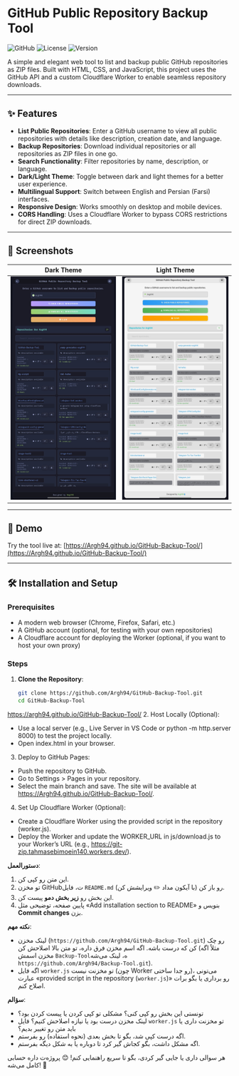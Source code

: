 # GitHub Public Repository Backup Tool

![GitHub](https://img.shields.io/badge/GitHub-Repository-181717?logo=github)
![License](https://img.shields.io/badge/License-MIT-blue)
![Version](https://img.shields.io/badge/Version-1.0.0-green)

A simple and elegant web tool to list and backup public GitHub repositories as ZIP files. Built with HTML, CSS, and JavaScript, this project uses the GitHub API and a custom Cloudflare Worker to enable seamless repository downloads.

---

## ✨ Features

- **List Public Repositories**: Enter a GitHub username to view all public repositories with details like description, creation date, and language.
- **Backup Repositories**: Download individual repositories or all repositories as ZIP files in one go.
- **Search Functionality**: Filter repositories by name, description, or language.
- **Dark/Light Theme**: Toggle between dark and light themes for a better user experience.
- **Multilingual Support**: Switch between English and Persian (Farsi) interfaces.
- **Responsive Design**: Works smoothly on desktop and mobile devices.
- **CORS Handling**: Uses a Cloudflare Worker to bypass CORS restrictions for direct ZIP downloads.

---

## 📸 Screenshots

| Dark Theme | Light Theme |
|------------|-------------|
| ![Dark Theme](screenshots/dark-theme.png) | ![Light Theme](screenshots/light-theme.png) |

---

## 🚀 Demo

Try the tool live at: [https://Argh94.github.io/GitHub-Backup-Tool/](https://Argh94.github.io/GitHub-Backup-Tool/)

---

## 🛠️ Installation and Setup

### Prerequisites
- A modern web browser (Chrome, Firefox, Safari, etc.)
- A GitHub account (optional, for testing with your own repositories)
- A Cloudflare account for deploying the Worker (optional, if you want to host your own proxy)

### Steps
1. **Clone the Repository**:
   ```bash
   git clone https://github.com/Argh94/GitHub-Backup-Tool.git
   cd GitHub-Backup-Tool
https://argh94.github.io/GitHub-Backup-Tool/
2. Host Locally (Optional):
- Use a local server (e.g., Live Server in VS Code or python -m http.server 8000) to test the project locally.
- Open index.html in your browser.

3. Deploy to GitHub Pages:
- Push the repository to GitHub.
- Go to Settings > Pages in your repository.
- Select the main branch and save. The site will be available at https://Argh94.github.io/GitHub-Backup-Tool/.

4. Set Up Cloudflare Worker (Optional):
- Create a Cloudflare Worker using the provided script in the repository (worker.js).
- Deploy the Worker and update the WORKER_URL in js/download.js to your Worker’s URL (e.g., https://git-zip.tahmasebimoein140.workers.dev/).
  
**دستورالعمل**:
1. این متن رو کپی کن.
2. تو مخزن GitHubت، فایل `README.md` رو باز کن (با آیکون مداد ✏️ ویرایشش کن).
3. این بخش رو **زیر بخش دمو** پیست کن.
4. پایین صفحه، توضیحی مثل «Add installation section to README» بنویس و **Commit changes** بزن.

**نکته مهم**:
- لینک مخزن (`https://github.com/Argh94/GitHub-Backup-Tool.git`) رو چک کن که درست باشه. اگه اسم مخزن فرق داره، تو متن بالا اصلاحش کن (مثلاً اگه مخزن اسمش `Backup-Tool`ه، لینک می‌شه `https://github.com/Argh94/Backup-Tool.git`).
- اگه فایل `worker.js` تو مخزنت نیست (چون Worker رو جدا ساختی)، می‌تونی عبارت «provided script in the repository (`worker.js`)» رو برداری یا بگو برات اصلاح کنم.

**سؤالم**:
- تونستی این بخش رو کپی کنی؟ مشکلی تو کپی کردن یا پیست کردن بود؟
- لینک مخزن درست بود یا نیازه اصلاحش کنیم؟ فایل `worker.js` تو مخزنت داری یا باید متن رو تغییر بدیم؟
- اگه درست کپی شد، بگو تا بخش بعدی (نحوه استفاده) رو بفرستم.
- اگه مشکل داشت، بگو کجاش گیر کرد تا دوباره یا به شکل دیگه بفرستم.

هر سوالی داری یا جایی گیر کردی، بگو تا سریع راهنمایی کنم! 😊 پروژه‌ت داره حسابی کامل می‌شه! 🚀
